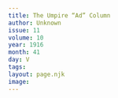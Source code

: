 ```yaml
---
title: The Umpire “Ad” Column
author: Unknown
issue: 11
volume: 10
year: 1916
month: 41
day: V
tags:
layout: page.njk
image:
---
```




